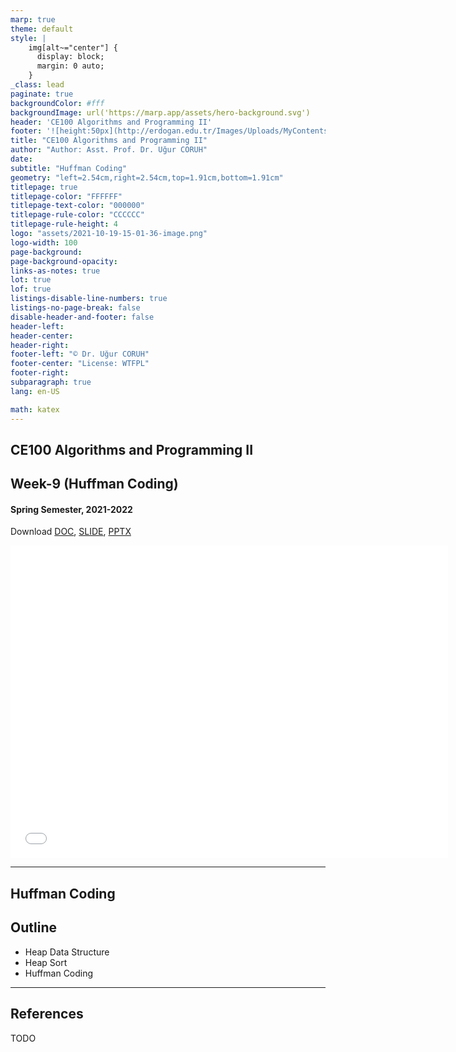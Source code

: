 ```yaml
---
marp: true
theme: default
style: |
    img[alt~="center"] {
      display: block;
      margin: 0 auto;
    }
_class: lead
paginate: true
backgroundColor: #fff
backgroundImage: url('https://marp.app/assets/hero-background.svg')
header: 'CE100 Algorithms and Programming II'
footer: '![height:50px](http://erdogan.edu.tr/Images/Uploads/MyContents/L_379-20170718142719217230.jpg) RTEU CE100 Week-9'
title: "CE100 Algorithms and Programming II"
author: "Author: Asst. Prof. Dr. Uğur CORUH"
date:
subtitle: "Huffman Coding"
geometry: "left=2.54cm,right=2.54cm,top=1.91cm,bottom=1.91cm"
titlepage: true
titlepage-color: "FFFFFF"
titlepage-text-color: "000000"
titlepage-rule-color: "CCCCCC"
titlepage-rule-height: 4
logo: "assets/2021-10-19-15-01-36-image.png"
logo-width: 100 
page-background:
page-background-opacity:
links-as-notes: true
lot: true
lof: true
listings-disable-line-numbers: true
listings-no-page-break: false
disable-header-and-footer: false
header-left:
header-center:
header-right:
footer-left: "© Dr. Uğur CORUH"
footer-center: "License: WTFPL"
footer-right:
subparagraph: true
lang: en-US 

math: katex
---
```


<!-- _backgroundColor: aquq -->

<!-- _color: orange -->

<!-- paginate: false -->

## CE100 Algorithms and Programming II

## Week-9 (Huffman Coding)

#### Spring Semester, 2021-2022

Download [DOC](ce100-week-9-huffman.en.md_doc.pdf), [SLIDE](ce100-week-9-huffman.en.md_slide.pdf), [PPTX](ce100-week-9-huffman.en.md_slide.pptx)

<iframe width=700, height=500 frameBorder=0 src="../ce100-week-9-huffman.en.md_slide.html"></iframe>

---

<!-- paginate: true -->

## Huffman Coding

## Outline
 - Heap Data Structure
 - Heap Sort
 - Huffman Coding

---

## References

TODO
